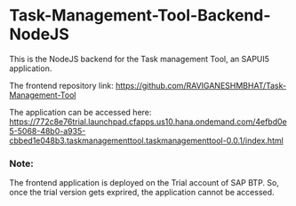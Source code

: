 # Task-Management-Tool-Backend-NodeJS
This is the NodeJS backend for the Task management Tool, an SAPUI5 application.

The frontend repository link: https://github.com/RAVIGANESHMBHAT/Task-Management-Tool

The application can be accessed here: https://772c8e76trial.launchpad.cfapps.us10.hana.ondemand.com/4efbd0e5-5068-48b0-a935-cbbed1e048b3.taskmanagementtool.taskmanagementtool-0.0.1/index.html
### Note:
The frontend application is deployed on the Trial account of SAP BTP. So, once the trial version gets exprired, the application cannot be accessed.
